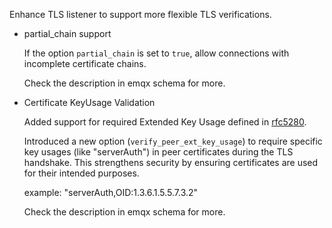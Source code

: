 Enhance TLS listener to support more flexible TLS verifications.

- partial_chain support

  If the option `partial_chain` is set to `true`, allow connections with incomplete certificate chains.
  
  Check the description in emqx schema for more. 
  
- Certificate KeyUsage Validation

  Added support for required Extended Key Usage defined in 
  [rfc5280](https://www.rfc-editor.org/rfc/rfc5280#section-4.2.1.12).

  Introduced a new option (`verify_peer_ext_key_usage`) to require specific key usages (like "serverAuth") 
  in peer certificates during the TLS handshake.
  This strengthens security by ensuring certificates are used for their intended purposes.

  example:
     "serverAuth,OID:1.3.6.1.5.5.7.3.2"
    
  Check the description in emqx schema for more. 
     
